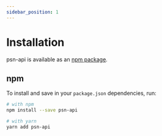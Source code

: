 ```yaml
---
sidebar_position: 1
---
```


# Installation

psn-api is available as an [npm package](https://npmjs.com/package/psn-api).

## npm

To install and save in your `package.json` dependencies, run:

```bash
# with npm
npm install --save psn-api

# with yarn
yarn add psn-api
```
